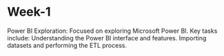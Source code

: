 # Week-1
Power BI Exploration: Focused on exploring Microsoft Power BI.
Key tasks include:
Understanding the Power BI interface and features.
Importing datasets and performing the ETL process.

